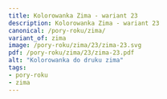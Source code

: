 ```yaml
---
title: Kolorowanka Zima - wariant 23
description: Kolorowanka Zima - wariant 23
canonical: /pory-roku/zima/
variant_of: zima
image: /pory-roku/zima/23/zima-23.svg
pdf: /pory-roku/zima/23/zima-23.pdf
alt: "Kolorowanka do druku zima"
tags:
- pory-roku
- zima
---
```

